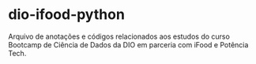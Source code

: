 # dio-ifood-python
Arquivo de anotações e códigos relacionados aos estudos do curso Bootcamp de Ciência de Dados da DIO em parceria com iFood e Potência Tech.
